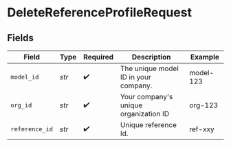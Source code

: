 # DeleteReferenceProfileRequest


## Fields

| Field                                 | Type                                  | Required                              | Description                           | Example                               |
| ------------------------------------- | ------------------------------------- | ------------------------------------- | ------------------------------------- | ------------------------------------- |
| `model_id`                            | *str*                                 | :heavy_check_mark:                    | The unique model ID in your company.  | model-123                             |
| `org_id`                              | *str*                                 | :heavy_check_mark:                    | Your company's unique organization ID | org-123                               |
| `reference_id`                        | *str*                                 | :heavy_check_mark:                    | Unique reference Id.                  | ref-xxy                               |